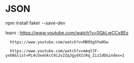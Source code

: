 # JSON

npm install faker --save-dev


learn : 
      https://www.youtube.com/watch?v=0QkLwCCx8Es
      
      https://www.youtube.com/watch?v=MB9SgSYw0Gw
      
      https://www.youtube.com/watch?v=mAqYJF-yxO8&list=PL4cUxeGkcC9i2v2ZqJgydXIcRq_ZizIdD&index=1
